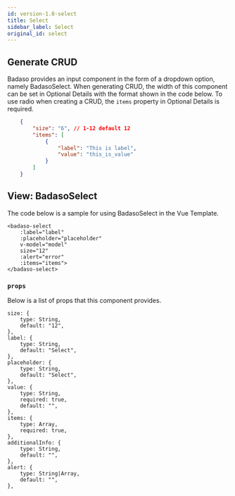 ```yaml
---
id: version-1.0-select
title: Select
sidebar_label: Select
original_id: select
---
```


## Generate CRUD

Badaso provides an input component in the form of a dropdown option, namely BadasoSelect. When generating CRUD, the width of this component can be set in Optional Details with the format shown in the code below. To use radio when creating a CRUD, the `items` property in Optional Details is required.

<!--DOCUSAURUS_CODE_TABS-->
<!--JSON-->
```json
    {
        "size": "6", // 1-12 default 12
        "items": [
            {
                "label": "This is label",
                "value": "this_is_value"
            }
        ]
    }
```
<!--END_DOCUSAURUS_CODE_TABS-->

## View: BadasoSelect

The code below is a sample for using BadasoSelect in the Vue Template.

<!--DOCUSAURUS_CODE_TABS-->
<!--Vue-->
```vue
<badaso-select
    :label="label"
    :placeholder="placeholder"
    v-model="model"
    size="12"
    :alert="error"
    :items="items">
</badaso-select>
```
<!--END_DOCUSAURUS_CODE_TABS-->

### ```props```

Below is a list of props that this component provides.

```
size: {
    type: String,
    default: "12",
},
label: {
    type: String,
    default: "Select",
},
placeholder: {
    type: String,
    default: "Select",
},
value: {
    type: String,
    required: true,
    default: "",
},
items: {
    type: Array,
    required: true,
},
additionalInfo: {
    type: String,
    default: "",
},
alert: {
    type: String|Array,
    default: "",
},
```